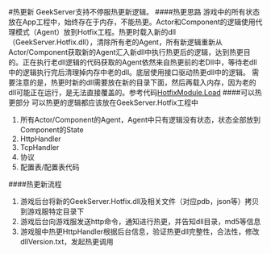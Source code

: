 #热更新
GeekServer支持不停服热更新逻辑。
####热更思路
游戏中的所有状态放在App工程中，始终存在于内存，不能热更。Actor和Component的逻辑使用代理模式（Agent）放到Hotfix工程。热更时载入新的dll（GeekServer.Hotfix.dll），清除所有老的Agent，所有新逻辑重新从Actor/Component获取新的Agent汇入新dll中执行热更后的逻辑，达到热更目的。正在执行老dll逻辑的代码获取的Agent依然来自热更前的老Dll中，等待老dll中的逻辑执行完后清理掉内存中老的dll。底层使用接口驱动热更dll中的逻辑。
需要注意的是，热更时新的dll需要放在新的目录下面，然后再载入内存，因为老的dll可能正在运行，是无法直接覆盖的。参考代码[HotfixModule.Load](https://github.com/leeveel/GeekServer/GeekServer.Core/Hotfix/HotfixModule.cs)
####可以热更部分
可以热更的逻辑都应该放在GeekServer.Hotfix工程中
1. 所有Actor/Component的Agent，Agent中只有逻辑没有状态，状态全部放到Component的State
2. HttpHandler
3. TcpHandler
4. 协议
5. 配置表/配置表代码

####热更新流程
1. 游戏后台将新的GeekServer.Hotfix.dll及相关文件（对应pdb，json等）拷贝到游戏服特定目录下
2. 游戏后台向游戏服发送http命令，通知进行热更，并告知dll目录，md5等信息
3. 游戏服中热更HttpHandler根据后台信息，验证热更dll完整性，合法性，修改dllVersion.txt，发起热更调用